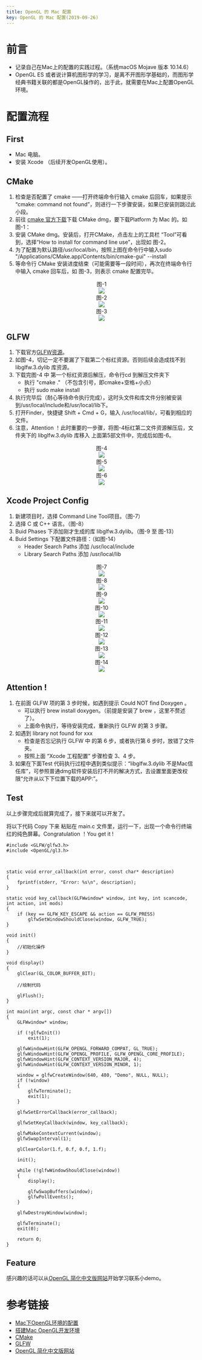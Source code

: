 ```yaml
---
title: OpenGL 的 Mac 配置
key: OpenGL 的 Mac 配置(2019-09-26)
---
```


# 前言

- 记录自己在Mac上的配置的实践过程。（系统macOS Mojave 版本 10.14.6）
- OpenGL ES 或者说计算机图形学的学习，是离不开图形学基础的，而图形学经典书籍关联的都是OpenGL操作的，出于此，就需要在Mac上配置OpenGL环境。

# 配置流程

## First

- Mac 电脑。
- 安装 Xcode （后续开发OpenGL使用）。

## CMake

1. 检查是否配置了 cmake ——打开终端命令行输入 cmake 后回车，如果提示 “cmake: command not found”，则进行一下步骤安装，如果已安装则跳过此小段。
2. 前往 [cmake 官方下载](https://cmake.org/download/)下载 CMake dmg，要下载Platform 为 Mac 的。如 图-1：
3. 安装 CMake dmg。安装后，打开CMake，点击左上的工具栏 “Tool”可看到，选择“How to install for command line use”，出现如 图-2。
4. 为了配置为默认路径/usr/local/bin，按照上图在命令行中输入sudo "/Applications/CMake.app/Contents/bin/cmake-gui" --install
5. 等命令行 CMake 安装进度结束（可能需要等一段时间），再次在终端命令行中输入 cmake 回车后，如 图-3，则表示 cmake 配置完毕。

<center>
<div>图-1</div>
<img src="https://images.xiaozhuanlan.com/photo/2019/1a8b8d56e92b231a1780cba6ed65ddd1.png" />
</center>

<center>
<div>图-2</div>
<img src="https://images.xiaozhuanlan.com/photo/2019/01594f82c519368372d36984616667b1.png" />
</center>


<center>
<div>图-3</div>
<img src="https://images.xiaozhuanlan.com/photo/2019/2510de9cf7ad9b95eade3f6df91f81b6.png" />
</center>


## GLFW

1. 下载官方[GLFW资源](https://www.glfw.org/download.html)。
2. 如图-4，切记一定不要漏了下载第二个标红资源。否则后续会造成找不到 libglfw.3.dylib 库资源。
3. 下载完图-4 中 第一个标红资源后解压，命令行cd 到解压文件夹下
   - 执行 "cmake ." （不包含引号，即cmake+空格+小点）
   - 执行 sudo make install 
4. 执行完毕后（耐心等待命令执行完成），这时头文件和库文件分别被安装到/usr/local/include和/usr/local/lib下。
5. 打开Finder，快捷键 Shift + Cmd + G，输入 /usr/local/lib/，可看到相应的文件。
6. 注意，Attention ！此时重要的一步骤，将图-4标红第二文件资源解压后，文件夹下的 libglfw.3.dylib 库移入 上面第5部文件中，完成后如图-6。

<center>
<div>图-4</div>
<img src="https://images.xiaozhuanlan.com/photo/2019/3ddb02ed25e056f69c298ee606b8be25.png" />
</center>


<center>
<div>图-5</div>
<img src="https://images.xiaozhuanlan.com/photo/2019/f0d10b5f102397f1f26680f3d07737e8.png" />
</center>


<center>
<div>图-6</div>
<img src="https://images.xiaozhuanlan.com/photo/2019/8a0cc6ba54956a9ed042044a67b7fc83.png" />
</center>


## Xcode Project Config

1. 新建项目时，选择 Command Line Tool项目。（图-7）
2. 选择 C 或 C++ 语言。（图-8）
3. Buid Phases 下添加刚才生成的库 libglfw.3.dylib。（图-9 至 图-13）
4. Buid Settings 下配置文件路径：（如图-14）
   - Header Search Paths 添加 /usr/local/include
   - Library Search Paths 添加 /usr/local/lib


<center>
<div>图-7</div>
<img src="https://images.xiaozhuanlan.com/photo/2019/b6c480b635861dd766fb93fd24255823.png" />
</center>


<center>
<div>图-8</div>
<img src="https://images.xiaozhuanlan.com/photo/2019/0d1541988d2f60634981603a3a8a7fc8.png" />
</center>

<center>
<div>图-9</div>
<img src="https://images.xiaozhuanlan.com/photo/2019/92d2c7d1684f704bd83a94ea2b58fae8.png" />
</center>


<center>
<div>图-10</div>
<img src="https://images.xiaozhuanlan.com/photo/2019/9968bf673567053024e46ae586b75eb4.png" />
</center>

<center>
<div>图-11</div>
<img src="https://images.xiaozhuanlan.com/photo/2019/1925ff23d07633c285e314c138a26544.png" />
</center>

<center>
<div>图-12</div>
<img src="https://images.xiaozhuanlan.com/photo/2019/687cb4b17999a4fa9eb9dc9a4181d89e.png" />
</center>



<center>
<div>图-13</div>
<img src="https://images.xiaozhuanlan.com/photo/2019/96c055c50dbe777b9169268b1b8d54ad.png" />
</center>



<center>
<div>图-14</div>
<img src="https://images.xiaozhuanlan.com/photo/2019/29f494975ae1856aa7468e2f4c775035.png" />
</center>


## Attention ! 

1. 在前面 GLFW 项的第 3 步时候，如遇到提示 Could NOT find Doxygen 。
   - 可以执行 brew install doxygen。（前提是安装了 brew ，这里不赘述了）。
   - 上面命令执行，等待安装完成，重新执行 GLFW 的第 3 步骤。
2. 如遇到 library not found for xxx 
   - 检查是否忘记执行 GLFW 中 的第 6 步，或者执行第 6 步时，放错了文件夹。
   - 按照上面 “Xcode 工程配置” 步骤检查 3、4 步。
3. 如果在下面Test 代码执行过程中遇到类似提示：“libglfw.3.dylib 不是Mac信任库”，可参照普通dmg软件安装后打不开的解决方式，去设置里面更改权限“允许从以下下位置下载的APP:”。

## Test

以上步骤完成后就算完成了，接下来就可以开发了。

将以下代码 Copy 下来 粘贴在 main.c 文件里，运行一下，出现一个命令行终端 红的纯色屏幕。Congratulation ！You get it !

```
#include <GLFW/glfw3.h>
#include <OpenGL/gl3.h>



static void error_callback(int error, const char* description)
{
    fprintf(stderr, "Error: %s\n", description);
}

static void key_callback(GLFWwindow* window, int key, int scancode, int action, int mods)
{
    if (key == GLFW_KEY_ESCAPE && action == GLFW_PRESS)
        glfwSetWindowShouldClose(window, GLFW_TRUE);
}

void init()
{
    //初始化操作
}

void display()
{
    glClear(GL_COLOR_BUFFER_BIT);
    
    //绘制代码
    
    glFlush();
}

int main(int argc, const char * argv[])
{
    GLFWwindow* window;
    
    if (!glfwInit())
        exit(1);
    
    glfwWindowHint(GLFW_OPENGL_FORWARD_COMPAT, GL_TRUE);
    glfwWindowHint(GLFW_OPENGL_PROFILE, GLFW_OPENGL_CORE_PROFILE);
    glfwWindowHint(GLFW_CONTEXT_VERSION_MAJOR, 4);
    glfwWindowHint(GLFW_CONTEXT_VERSION_MINOR, 1);
    
    window = glfwCreateWindow(640, 480, "Demo", NULL, NULL);
    if (!window)
    {
        glfwTerminate();
        exit(1);
    }
    
    glfwSetErrorCallback(error_callback);
    
    glfwSetKeyCallback(window, key_callback);
    
    glfwMakeContextCurrent(window);
    glfwSwapInterval(1);
    
    glClearColor(1.f, 0.f, 0.f, 1.f);
    
    init();
    
    while (!glfwWindowShouldClose(window))
    {
        display();
        
        glfwSwapBuffers(window);
        glfwPollEvents();
    }
    
    glfwDestroyWindow(window);
    
    glfwTerminate();
    exit(0);
    
    return 0;
}

```

## Feature

感兴趣的话可以从[OpenGL 简化中文版网站](https://learnopengl-cn.readthedocs.io/zh/latest/)开始学习联系小demo。

# 参考链接
- [Mac下OpenGL环境的配置](https://blog.csdn.net/weixin_33972120/article/details/82085792)
- [搭建Mac OpenGL开发环境](https://www.jianshu.com/p/891d630e30af)
- [CMake](https://cmake.org/download/)
- [GLFW](https://www.glfw.org/download.html)
- [OpenGL 简化中文版网站](https://learnopengl-cn.readthedocs.io/zh/latest/)
